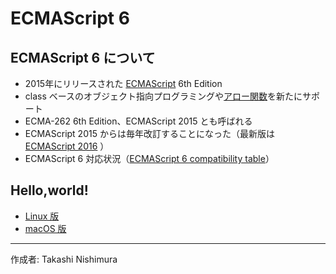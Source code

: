 # ECMAScript 6

## ECMAScript 6 について

* 2015年にリリースされた [ECMAScript](https://ja.wikipedia.org/wiki/ECMAScript) 6th Edition
* class ベースのオブジェクト指向プログラミングや[アロー関数](https://mzl.la/2leGv5i)を新たにサポート
* ECMA-262 6th Edition、ECMAScript 2015 とも呼ばれる
* ECMAScript 2015 からは毎年改訂することになった（最新版は [ECMAScript 2016](https://www.ecma-international.org/ecma-262/7.0/) ）
* ECMAScript 6 対応状況（[ECMAScript 6 compatibility table](http://kangax.github.io/compat-table/es6/)）

## Hello,world!

* [Linux 版](https://github.com/TakashiNishimura/HelloWorld/blob/master/ECMAScript6/ECMAScript6_linux.md)
* [macOS 版](https://github.com/TakashiNishimura/HelloWorld/blob/master/ECMAScript6/ECMAScript6_mac.md)

***
作成者: Takashi Nishimura